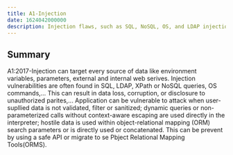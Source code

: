 ```yaml
---
title: A1-Injection
date: 1624042000000
description: Injection flaws, such as SQL, NoSQL, OS, and LDAP injection, occur when untrusted data is sent to an interpreter as part of a command or query. The attacker’s hostile data can trick the interpreter into executing unintended commands or accessing data without proper authorization.
---
```


## Summary

A1:2017-Injection can target every source of data like environment variables, parameters, external and internal web serives. Injection vulnerabilities are often found in SQL, LDAP, XPath or NoSQL queries, OS commands,... This can result in data loss, corruption, or disclosure to unauthorized parites,... Application can be vulnerable to attack when user-supllied data is not validated, filter or sanitized; dynamic queries or non-parameterized calls without context-aware escaping are used directly in the interpreter; hostile data is used within object-relational mapping (ORM) search parameters or is directly used or concatenated. This can be prevent by using a safe API or migrate to se Pbject Relational Mapping Tools(ORMS).